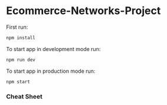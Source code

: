 # Ecommerce-Networks-Project

First run:

```bash
npm install
```

To start app in development mode run:

```bash
npm run dev
```

To start app in production mode run:

```bash
npm start
```

### Cheat Sheet
